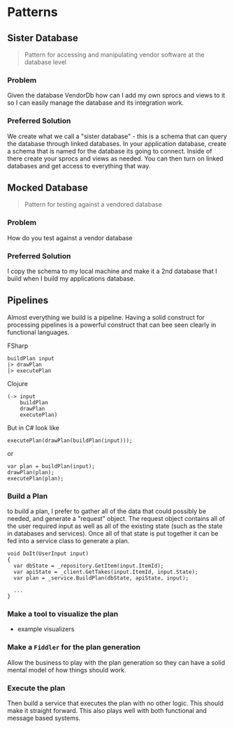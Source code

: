 # Patterns

## Sister Database

> Pattern for accessing and manipulating vendor software at the database level

### Problem

Given the database VendorDb how can I add my own sprocs and views to it so I can easily manage the database and its integration work.

### Preferred Solution
We create what we call a "sister database" - this is a schema that can query the database through linked databases. In your application database, create a schema that is named for the database its going to connect. Inside of there create your sprocs and views as needed. You can then turn on linked databases and get access to everything that way.

## Mocked Database

> Pattern for testing against a vendored database

### Problem

How do you test against a vendor database

### Preferred Solution

I copy the schema to my local machine and make it a 2nd database that I build when I build my applications database.

## Pipelines

Almost everything we build is a pipeline. Having a solid construct for processing pipelines is a powerful construct that can bee seen clearly in functional languages.

FSharp

```
buildPlan input
|> drawPlan
|> executePlan
```

Clojure

```
(-> input
    buildPlan
    drawPlan
    executePlan)
```

But in C# look like

```
executePlan(drawPlan(buildPlan(input)));
```

or 

```
var plan = buildPlan(input);
drawPlan(plan);
executePlan(plan);
```

### Build a Plan

to build a plan, I prefer to gather all of the data that could possibly be needed, and generate a "request" object. The request object contains all of the user required input as well as all of the existing state (such as the state in databases and services). Once all of that state is put together it can be fed into a service class to generate a plan.

```
void DoIt(UserInput input)
{
  var dbState = _repository.GetItem(input.ItemId);
  var apiState = _client.GetTakes(input.ItemId, input.State);
  var plan = _service.BuildPlan(dbState, apiState, input);
  
  ...
}
```

### Make a tool to visualize the plan

- example visualizers

### Make a `Fiddler` for the plan generation

Allow the business to play with the plan generation so they can have a solid mental model of how things should work.


### Execute the plan

Then build a service that executes the plan with no other logic. This should make it straight forward. This also plays well with both functional and message based systems.